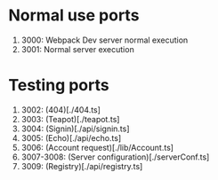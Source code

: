 # Normal use ports

1. 3000: Webpack Dev server normal execution
2. 3001: Normal server execution

# Testing ports

1. 3002: (404)[./404.ts]
2. 3003: (Teapot)[./teapot.ts]
3. 3004: (Signin)[./api/signin.ts]
4. 3005: (Echo)[./api/echo.ts]
5. 3006: (Account request)[./lib/Account.ts]
6. 3007-3008: (Server configuration)[./serverConf.ts]
7. 3009: (Registry)[./api/registry.ts]